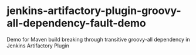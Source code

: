 # jenkins-artifactory-plugin-groovy-all-dependency-fault-demo
Demo for Maven build breaking through transitive groovy-all dependency in Jenkins Artifactory Plugin
